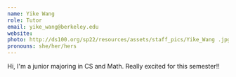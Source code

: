 ```yaml
---
name: Yike Wang
role: Tutor
email: yike_wang@berkeley.edu
website: 
photo: http://ds100.org/sp22/resources/assets/staff_pics/Yike_Wang .jpg
pronouns: she/her/hers
---
```

Hi, I'm a junior majoring in CS and Math. Really excited for this semester!!
